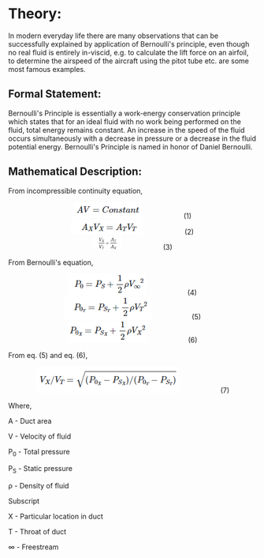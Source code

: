 # Theory:

In modern everyday life there are many observations that can be successfully explained by application of Bernoulli's principle, even though no real fluid is entirely in-viscid, e.g. to calculate the lift force on an airfoil, to determine the airspeed of the aircraft using the pitot tube etc. are some most famous examples.

## Formal Statement:
Bernoulli's Principle is essentially a work-energy conservation principle which states that for an ideal fluid with no work being performed on the fluid, total energy remains constant. An increase in the speed of the fluid occurs simultaneously with a decrease in pressure or a decrease in the fluid potential energy. Bernoulli's Principle is named in honor of Daniel Bernoulli. 


## Mathematical Description:

From incompressible continuity equation,

<center>
<img src="./images/eq1.png" alt="equation 1"> &nbsp; &nbsp; &nbsp; &nbsp; &nbsp; &nbsp; &nbsp; &nbsp; &nbsp; &nbsp; (1)
</center>

<center>
<img src="./images/eq2.png" alt="equation 2"> &nbsp; &nbsp; &nbsp; &nbsp; &nbsp; &nbsp; &nbsp; &nbsp; &nbsp; &nbsp; (2)
</center>

<center>
<img src="./images/eq3.png" style="width:12%;"alt="equation 3"> &nbsp; &nbsp; &nbsp; &nbsp; &nbsp; &nbsp; &nbsp; &nbsp; &nbsp; &nbsp; (3)
</center>

From Bernoulli's equation,

<center>
<img src="./images/eq4.png" alt="equation 4"> &nbsp; &nbsp; &nbsp; &nbsp; &nbsp; &nbsp; &nbsp; &nbsp; &nbsp; &nbsp; (4)
</center>

<center>
<img src="./images/eq5.png" alt="equation 5"> &nbsp; &nbsp; &nbsp; &nbsp; &nbsp; &nbsp; &nbsp; &nbsp; &nbsp; &nbsp; (5)
</center>

<center>
<img src="./images/eq6.png" alt="equation 6"> &nbsp; &nbsp; &nbsp; &nbsp; &nbsp; &nbsp; &nbsp; &nbsp; &nbsp; &nbsp; (6)
</center>

From eq. (5) and eq. (6),

<center>
<img src="./images/eq7.png" alt="equation 7"> &nbsp; &nbsp; &nbsp; &nbsp; &nbsp; &nbsp; &nbsp; &nbsp; &nbsp; &nbsp; (7)
</center>


Where,

A - Duct area

V - Velocity of fluid

P<sub>0</sub> - Total pressure

P<sub>S</sub> - Static pressure

&#x3C1; -  Density of fluid

Subscript

X - Particular location in duct

T - Throat of duct

&#x221E;  -  Freestream 

